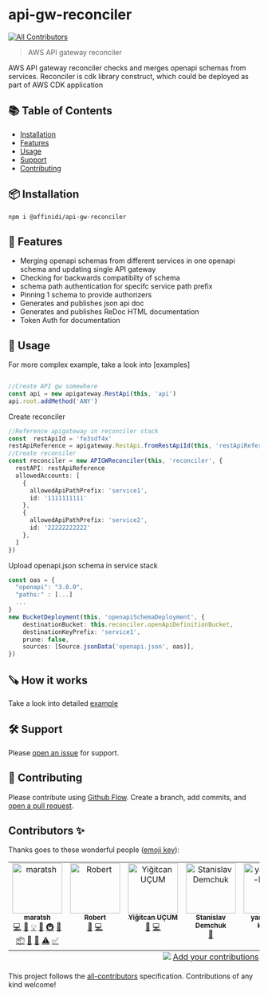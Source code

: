 # api-gw-reconciler
<!-- ALL-CONTRIBUTORS-BADGE:START - Do not remove or modify this section -->
[![All Contributors](https://img.shields.io/badge/all_contributors-7-orange.svg?style=flat-square)](#contributors-)
<!-- ALL-CONTRIBUTORS-BADGE:END -->

> AWS API gateway reconciler

AWS API gateway reconciler checks and merges openapi schemas from services.
Reconciler is cdk library construct, which could be deployed as part of AWS CDK application

## :books: Table of Contents

- [Installation](#package-installation)
- [Features](#battery-features)
- [Usage](#rocket-usage)
- [Support](#hammer_and_wrench-support)
- [Contributing](#memo-contributing)

## :package: Installation

```sh
npm i @affinidi/api-gw-reconciler
```

## :battery: Features

* Merging openapi schemas from different services in one openapi schema and updating single API gateway
* Checking for backwards compatibilty of schema
* schema path authentication for specifc service path prefix
* Pinning 1 schema to provide authorizers
* Generates and publishes json api doc
* Generates and publishes ReDoc HTML documentation
* Token Auth for documentation 

## :rocket: Usage

For more complex example, take a look into [examples]

```ts

//Create API gw somewhere
const api = new apigateway.RestApi(this, 'api')
api.root.addMethod('ANY')
```

Create reconciler
```ts
//Reference apigateway in reconciler stack
const  restApiId = 'fe3sdf4x'
restApiReference = apigateway.RestApi.fromRestApiId(this, 'restApiReference', restApiId)
//Create reconsiler
const reconciler = new APIGWReconciler(this, 'reconciler', {
  restAPI: restApiReference
  allowedAccounts: [ 
    {
      allowedApiPathPrefix: 'service1',
      id: '1111111111'
    },
    {
      allowedApiPathPrefix: 'service2',
      id: '22222222222'
    },    
  ]
})       
```

Upload openapi.json schema in service stack 
```ts
const oas = { 
  "openapi": "3.0.0",
  "paths:" : [...]
  ...
}
new BucketDeployment(this, 'openapiSchemaDeployment', {
    destinationBucket: this.reconciler.openApiDefinitionBucket,
    destinationKeyPrefix: 'service1',
    prune: false,
    sources: [Source.jsonData('openapi.json', oas)],
})
```


## :carpentry_saw: How it works


Take a look into detailed [example](/examples/)


## :hammer_and_wrench: Support

Please [open an issue](https://github.com/affinidi/api-gw-reconciler/issues/new) for support.

## :memo: Contributing

Please contribute using [Github Flow](https://guides.github.com/introduction/flow/). Create a branch, add commits, and [open a pull request](https://github.com/affinidi/api-gw-reconciler/compare/).

## Contributors ✨

Thanks goes to these wonderful people ([emoji key](https://allcontributors.org/docs/en/emoji-key)):

<!-- ALL-CONTRIBUTORS-LIST:START - Do not remove or modify this section -->
<!-- prettier-ignore-start -->
<!-- markdownlint-disable -->
<table>
  <tbody>
    <tr>
      <td align="center" valign="top" width="14.28%"><a href="https://github.com/maratsh"><img src="https://avatars.githubusercontent.com/u/533533?v=4?s=100" width="100px;" alt="maratsh"/><br /><sub><b>maratsh</b></sub></a><br /><a href="https://github.com/affinidi/api-gw-reconciler/commits?author=maratsh" title="Code">💻</a> <a href="https://github.com/affinidi/api-gw-reconciler/commits?author=maratsh" title="Documentation">📖</a> <a href="#example-maratsh" title="Examples">💡</a> <a href="#ideas-maratsh" title="Ideas, Planning, & Feedback">🤔</a> <a href="#infra-maratsh" title="Infrastructure (Hosting, Build-Tools, etc)">🚇</a> <a href="#maintenance-maratsh" title="Maintenance">🚧</a> <a href="#platform-maratsh" title="Packaging/porting to new platform">📦</a> <a href="#question-maratsh" title="Answering Questions">💬</a> <a href="https://github.com/affinidi/api-gw-reconciler/pulls?q=is%3Apr+reviewed-by%3Amaratsh" title="Reviewed Pull Requests">👀</a> <a href="https://github.com/affinidi/api-gw-reconciler/commits?author=maratsh" title="Tests">⚠️</a> <a href="#tutorial-maratsh" title="Tutorials">✅</a></td>
      <td align="center" valign="top" width="14.28%"><a href="https://github.com/robert-affinidi"><img src="https://avatars.githubusercontent.com/u/88320072?v=4?s=100" width="100px;" alt="Robert"/><br /><sub><b>Robert</b></sub></a><br /><a href="https://github.com/affinidi/api-gw-reconciler/pulls?q=is%3Apr+reviewed-by%3Arobert-affinidi" title="Reviewed Pull Requests">👀</a> <a href="https://github.com/affinidi/api-gw-reconciler/commits?author=robert-affinidi" title="Code">💻</a></td>
      <td align="center" valign="top" width="14.28%"><a href="https://yigitcan.dev/"><img src="https://avatars.githubusercontent.com/u/3743507?v=4?s=100" width="100px;" alt="Yiğitcan UÇUM"/><br /><sub><b>Yiğitcan UÇUM</b></sub></a><br /><a href="#ideas-Yengas" title="Ideas, Planning, & Feedback">🤔</a> <a href="https://github.com/affinidi/api-gw-reconciler/commits?author=Yengas" title="Code">💻</a></td>
      <td align="center" valign="top" width="14.28%"><a href="https://github.com/standemchuk"><img src="https://avatars.githubusercontent.com/u/2404558?v=4?s=100" width="100px;" alt="Stanislav Demchuk"/><br /><sub><b>Stanislav Demchuk</b></sub></a><br /><a href="https://github.com/affinidi/api-gw-reconciler/pulls?q=is%3Apr+reviewed-by%3Astandemchuk" title="Reviewed Pull Requests">👀</a></td>
      <td align="center" valign="top" width="14.28%"><a href="https://github.com/yaroslava-kurash"><img src="https://avatars.githubusercontent.com/u/112872739?v=4?s=100" width="100px;" alt="yaroslava-kurash"/><br /><sub><b>yaroslava-kurash</b></sub></a><br /><a href="https://github.com/affinidi/api-gw-reconciler/commits?author=yaroslava-kurash" title="Code">💻</a></td>
      <td align="center" valign="top" width="14.28%"><a href="https://github.com/dmfilipenko"><img src="https://avatars.githubusercontent.com/u/1822520?v=4?s=100" width="100px;" alt="Dmytro Filipenko"/><br /><sub><b>Dmytro Filipenko</b></sub></a><br /><a href="https://github.com/affinidi/api-gw-reconciler/commits?author=dmfilipenko" title="Code">💻</a></td>
      <td align="center" valign="top" width="14.28%"><a href="https://github.com/viatcheslavmogilevsky"><img src="https://avatars.githubusercontent.com/u/734490?v=4?s=100" width="100px;" alt="Vyatcheslav Mogilevsky"/><br /><sub><b>Vyatcheslav Mogilevsky</b></sub></a><br /><a href="https://github.com/affinidi/api-gw-reconciler/commits?author=viatcheslavmogilevsky" title="Code">💻</a> <a href="https://github.com/affinidi/api-gw-reconciler/pulls?q=is%3Apr+reviewed-by%3Aviatcheslavmogilevsky" title="Reviewed Pull Requests">👀</a></td>
    </tr>
  </tbody>
  <tfoot>
    <tr>
      <td align="center" size="13px" colspan="7">
        <img src="https://raw.githubusercontent.com/all-contributors/all-contributors-cli/1b8533af435da9854653492b1327a23a4dbd0a10/assets/logo-small.svg">
          <a href="https://all-contributors.js.org/docs/en/bot/usage">Add your contributions</a>
        </img>
      </td>
    </tr>
  </tfoot>
</table>

<!-- markdownlint-restore -->
<!-- prettier-ignore-end -->

<!-- ALL-CONTRIBUTORS-LIST:END -->

This project follows the [all-contributors](https://github.com/all-contributors/all-contributors) specification. Contributions of any kind welcome!